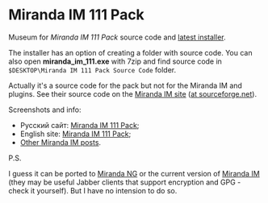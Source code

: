 # Miranda IM 111 Pack

Museum for _Miranda IM 111 Pack_ source code and [latest installer](miranda_im_111.exe).

The installer has an option of creating a folder with source code. You can also open **miranda_im_111.exe** with 7zip and find source code in `$DESKTOP\Miranda IM 111 Pack Source Code` folder.

Actually it's a source code for the pack but not for the Miranda IM and plugins. See their source code on the [Miranda IM site](http://www.miranda-im.org/development/) ([at sourceforge.net](https://sourceforge.net/p/miranda/svn/HEAD/tree/)).

Screenshots and info:

* Русский сайт: [Miranda IM 111 Pack](http://miranda-im-111.tumblr.com);
* English site: [Miranda IM 111 Pack](http://miranda-im-111-pack.tumblr.com);
* [Other Miranda IM posts](http://kiwi0fruit.tumblr.com/tagged/miranda).

P.S.

I guess it can be ported to [Miranda NG](https://github.com/miranda-ng/miranda-ng) or the current version of [Miranda IM](http://www.miranda-im.org/) (they may be useful Jabber clients that support encryption and GPG - check it yourself). But I have no intension to do so.
